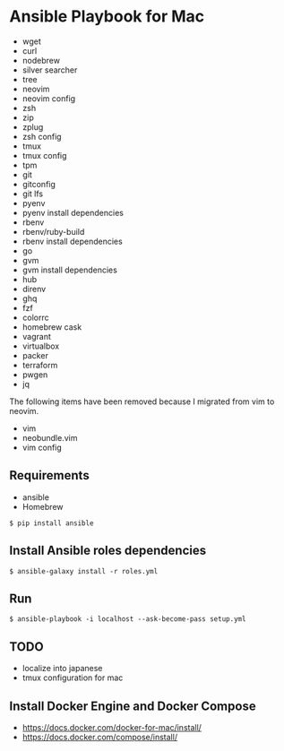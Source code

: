 # Ansible Playbook for Mac

* wget
* curl
* nodebrew
* silver searcher
* tree
* neovim
* neovim config
* zsh
* zip
* zplug
* zsh config
* tmux
* tmux config
* tpm
* git
* gitconfig
* git lfs
* pyenv
* pyenv install dependencies
* rbenv
* rbenv/ruby-build
* rbenv install dependencies
* go
* gvm
* gvm install dependencies
* hub
* direnv
* ghq
* fzf
* colorrc
* homebrew cask
* vagrant
* virtualbox
* packer
* terraform
* pwgen
* jq

The following items have been removed because I migrated from vim to neovim.

* vim
* neobundle.vim
* vim config

## Requirements

* ansible
* Homebrew

```
$ pip install ansible
```

## Install Ansible roles dependencies

```
$ ansible-galaxy install -r roles.yml
```

## Run

```
$ ansible-playbook -i localhost --ask-become-pass setup.yml
```

## TODO

* localize into japanese
* tmux configuration for mac

## Install Docker Engine and Docker Compose

* https://docs.docker.com/docker-for-mac/install/
* https://docs.docker.com/compose/install/
